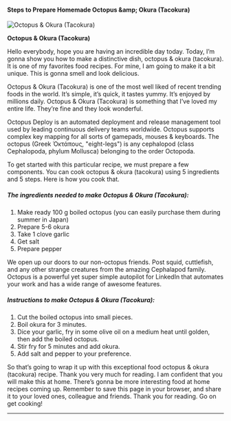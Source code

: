             

#### Steps to Prepare Homemade Octopus &amp;amp; Okura (Tacokura)

![Octopus &amp; Okura (Tacokura)](https://img-global.cpcdn.com/recipes/e4cf4c306eea6884/751x532cq70/octopus-okura-tacokura-recipe-main-photo.jpg)

**Octopus &amp; Okura (Tacokura)**

Hello everybody, hope you are having an incredible day today. Today, I’m gonna show you how to make a distinctive dish, octopus & okura (tacokura). It is one of my favorites food recipes. For mine, I am going to make it a bit unique. This is gonna smell and look delicious.

Octopus & Okura (Tacokura) is one of the most well liked of recent trending foods in the world. It’s simple, it’s quick, it tastes yummy. It’s enjoyed by millions daily. Octopus & Okura (Tacokura) is something that I’ve loved my entire life. They’re fine and they look wonderful.

Octopus Deploy is an automated deployment and release management tool used by leading continuous delivery teams worldwide. Octopus supports complex key mapping for all sorts of gamepads, mouses & keyboards. The octopus (Greek Ὀκτάπους, "eight-legs") is any cephalopod (class Cephalopoda, phylum Mollusca) belonging to the order Octopoda.

To get started with this particular recipe, we must prepare a few components. You can cook octopus & okura (tacokura) using 5 ingredients and 5 steps. Here is how you cook that.

##### The ingredients needed to make Octopus & Okura (Tacokura):

1.  Make ready 100 g boiled octopus (you can easily purchase them during summer in Japan)
2.  Prepare 5-6 okura
3.  Take 1 clove garlic
4.  Get salt
5.  Prepare pepper

We open up our doors to our non-octopus friends. Post squid, cuttlefish, and any other strange creatures from the amazing Cephalapod family. Octopus is a powerful yet super simple autopilot for LinkedIn that automates your work and has a wide range of awesome features.

##### Instructions to make Octopus & Okura (Tacokura):

1.  Cut the boiled octopus into small pieces.
2.  Boil okura for 3 minutes.
3.  Dice your garlic, fry in some olive oil on a medium heat until golden, then add the boiled octopus.
4.  Stir fry for 5 minutes and add okura.
5.  Add salt and pepper to your preference.

So that’s going to wrap it up with this exceptional food octopus & okura (tacokura) recipe. Thank you very much for reading. I am confident that you will make this at home. There’s gonna be more interesting food at home recipes coming up. Remember to save this page in your browser, and share it to your loved ones, colleague and friends. Thank you for reading. Go on get cooking!

* * *